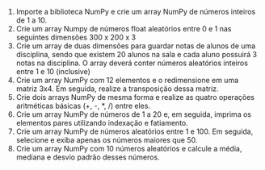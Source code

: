 1. Importe a biblioteca NumPy e crie um array NumPy de números inteiros de 1 a 10.
2. Crie um array Numpy de números float aleatórios entre 0 e 1 nas seguintes dimensões 300 x  200 x 3
3. Crie um array de duas dimensões para guardar notas de alunos de uma disciplina, sendo que existem 20 alunos na sala e cada aluno possuirá 3 notas na disciplina. O array deverá conter números aleatórios inteiros entre 1 e 10 (inclusive)
4. Crie um array NumPy com 12 elementos e o redimensione em uma matriz 3x4. Em seguida, realize a transposição dessa matriz.
5. Crie dois arrays NumPy de mesma forma e realize as quatro operações aritméticas básicas (+, -, *, /) entre eles.
6. Crie um array NumPy de números de 1 a 20 e, em seguida, imprima os elementos pares utilizando indexação e fatiamento.
7. Crie um array NumPy de números aleatórios entre 1 e 100. Em seguida, selecione e exiba apenas os números maiores que 50.
8. Crie um array NumPy com 10 números aleatórios e calcule a média, mediana e desvio padrão desses números.
